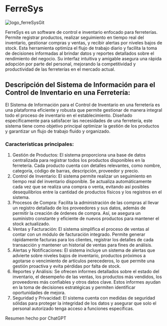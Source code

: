# FerreSys

![logo_ferreSysGit](https://github.com/davidadarme/FerreSys/assets/114038362/1743fa7d-b1b1-465e-ad23-2eabb7dc4c2a)


FerreSys es un software de control e inventario enfocado para ferreterías. Permite registrar productos, realizar seguimiento en tiempo real del inventario, gestionar compras y ventas, y recibir alertas por niveles bajos de stock. Esta herramienta optimiza el flujo de trabajo diario y facilita la toma de decisiones informadas al brindar datos y reportes detallados sobre el rendimiento del negocio. Su interfaz intuitiva y amigable asegura una rápida adopción por parte del personal, mejorando la competitividad y productividad de las ferreterías en el mercado actual.

## Descripción del Sistema de Información para el Control de Inventario en una Ferretería:

El Sistema de Información para el Control de Inventario en una ferretería es una plataforma eficiente y robusta que permite gestionar de manera integral todo el proceso de inventario en el establecimiento. Diseñado específicamente para satisfacer las necesidades de una ferretería, este sistema tiene como objetivo principal optimizar la gestión de los productos y garantizar un flujo de trabajo fluido y organizado.

### Características principales:

1. Gestión de Productos: El sistema proporciona una base de datos centralizada para registrar todos los productos disponibles en la ferretería. Cada producto cuenta con detalles relevantes, como nombre, categoría, código de barras, descripción, proveedor y precio.
2. Control de Inventario: El sistema permite realizar un seguimiento en tiempo real del inventario disponible. Se actualiza automáticamente cada vez que se realiza una compra o venta, evitando así posibles desequilibrios entre la cantidad de productos físicos y los registros en el sistema.
3. Procesos de Compra: Facilita la administración de las compras al llevar un registro detallado de los proveedores y sus datos, además de permitir la creación de órdenes de compra. Así, se asegura un suministro constante y eficiente de nuevos productos para mantener el stock actualizado.
4. Ventas y Facturación: El sistema simplifica el proceso de ventas al contar con un módulo de facturación integrado. Permite generar rápidamente facturas para los clientes, registrar los detalles de cada transacción y mantener un historial de ventas para fines de análisis.
5. Alertas y Notificaciones: El sistema incluye un sistema de alertas que advierte sobre niveles bajos de inventario, productos próximos a agotarse o vencimiento de artículos perecederos, lo que permite una gestión proactiva y evita pérdidas por falta de stock.
6. Reportes y Análisis: Se ofrecen informes detallados sobre el estado del inventario, el desempeño de las ventas, los productos más vendidos, los proveedores más confiables y otros datos clave. Estos informes ayudan en la toma de decisiones estratégicas y permiten identificar oportunidades de mejora.
7. Seguridad y Privacidad: El sistema cuenta con medidas de seguridad sólidas para proteger la integridad de los datos y asegurar que solo el personal autorizado tenga acceso a funciones específicas.

Resumen hecho por ChatGPT
